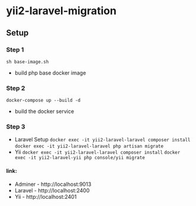 # yii2-laravel-migration

## Setup

 ### Step 1  
   `sh base-image.sh`
   - build php base docker image
### Step 2  
  `docker-compose up --build -d`
  - build the docker service

### Step 3
  - Laravel Setup
    `docker exec -it yii2-laravel-laravel composer install`
    `docker exec -it yii2-laravel-laravel php artisan migrate`
  - Yii
    `docker exec -it yii2-laravel-laravel composer install`
    `docker exec -it yii2-laravel-yii php console/yii migrate`
  
#### link:

  - Adminer - http://localhost:9013
  - Laravel - http://localhost:2400
  - Yii - http://localhost:2401
